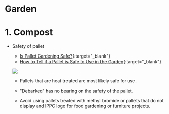 Garden
==

# 1. Compost

- Safety of pallet

    - [Is Pallet Gardening Safe?](https://www.themicrofarmproject.com/blog/is-pallet-gardening-safe){:target="_blank"}
    - [How to Tell if a Pallet is Safe to Use in the Garden](https://preparednessmama.com/pallet-safety/){:target="_blank"}

    ![](https://www.themicrofarmproject.com/uploads/2/4/5/2/24527338/2942295.png?1424903002)
    
    - Pallets that are heat treated are most likely safe for use. 

    - "Debarked" has no bearing on the safety of the pallet.
    
    - Avoid using pallets treated with methyl bromide or pallets that do not display and IPPC logo for food gardening or furniture projects.